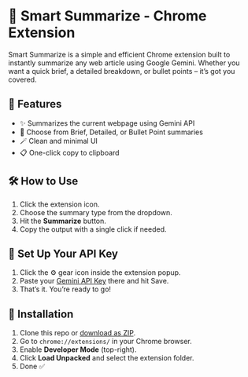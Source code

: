 # 🧠 Smart Summarize - Chrome Extension

Smart Summarize is a simple and efficient Chrome extension built to instantly summarize any web article using Google Gemini. Whether you want a quick brief, a detailed breakdown, or bullet points – it’s got you covered.

## 🚀 Features

- ✨ Summarizes the current webpage using Gemini API
- 🎯 Choose from Brief, Detailed, or Bullet Point summaries
- 🪄 Clean and minimal UI
- 📋 One-click copy to clipboard

## 🛠️ How to Use

1. Click the extension icon.
2. Choose the summary type from the dropdown.
3. Hit the **Summarize** button.
4. Copy the output with a single click if needed.

## 🔑 Set Up Your API Key

1. Click the ⚙️ gear icon inside the extension popup.
2. Paste your [Gemini API Key](https://aistudio.google.com/app/apikey) there and hit Save.
3. That’s it. You’re ready to go!

## 🧩 Installation

1. Clone this repo or [download as ZIP](#).
2. Go to `chrome://extensions/` in your Chrome browser.
3. Enable **Developer Mode** (top-right).
4. Click **Load Unpacked** and select the extension folder.
5. Done ✅